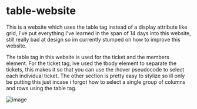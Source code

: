# table-website

This is a website which uses the table tag instead of a display attribute like grid, I've put everything I've learned in the span of 14 days into this website, still really bad at design so im currently stumped on how to improve this website. 

The table tag in this website is used for the ticket and the members element. For the ticket tag, ive used the tbody element to separate the tickets, this makes it so that you can use the :hover pseudocode to select each individual ticket. The other section is pretty easy to stylize so ill only be putting this just incase i forgot how to select a single group of columns and rows using the table tag.

![image](https://github.com/user-attachments/assets/cf300477-2585-4961-ad09-1597618afbe8)
